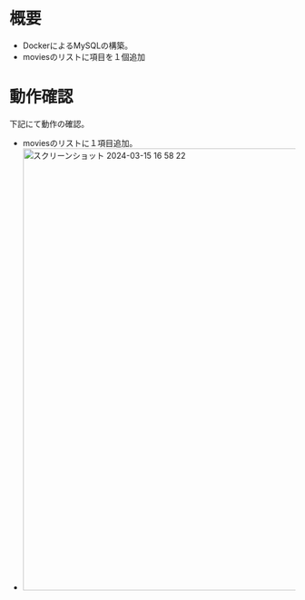 # 概要
- DockerによるMySQLの構築。
- moviesのリストに項目を１個追加 

# 動作確認
下記にて動作の確認。
- moviesのリストに１項目追加。
- <img width="779" alt="スクリーンショット 2024-03-15 16 58 22" src="https://github.com/yukky1325/yukihisakadai_7/assets/102965212/bac01a82-9290-4764-9f39-c845667189aa">
